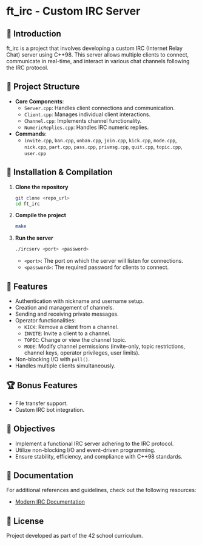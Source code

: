 # ft_irc - Custom IRC Server

## 📌 Introduction
ft_irc is a project that involves developing a custom IRC (Internet Relay Chat) server using C++98. This server allows multiple clients to connect, communicate in real-time, and interact in various chat channels following the IRC protocol.

## 📁 Project Structure
- **Core Components**:
  - `Server.cpp`: Handles client connections and communication.
  - `Client.cpp`: Manages individual client interactions.
  - `Channel.cpp`: Implements channel functionality.
  - `NumericReplies.cpp`: Handles IRC numeric replies.
- **Commands**:
  - `invite.cpp`, `ban.cpp`, `unban.cpp`, `join.cpp`, `kick.cpp`, `mode.cpp`, `nick.cpp`, `part.cpp`, `pass.cpp`, `privmsg.cpp`, `quit.cpp`, `topic.cpp`, `user.cpp`

## 🔧 Installation & Compilation
1. **Clone the repository**
   ```sh
   git clone <repo_url>
   cd ft_irc
   ```
2. **Compile the project**
   ```sh
   make
   ```
3. **Run the server**
   ```sh
   ./ircserv <port> <password>
   ```
   - `<port>`: The port on which the server will listen for connections.
   - `<password>`: The required password for clients to connect.

## 📜 Features
- Authentication with nickname and username setup.
- Creation and management of channels.
- Sending and receiving private messages.
- Operator functionalities:
  - `KICK`: Remove a client from a channel.
  - `INVITE`: Invite a client to a channel.
  - `TOPIC`: Change or view the channel topic.
  - `MODE`: Modify channel permissions (invite-only, topic restrictions, channel keys, operator privileges, user limits).
- Non-blocking I/O with `poll()`.
- Handles multiple clients simultaneously.

## 🏆 Bonus Features
- File transfer support.
- Custom IRC bot integration.

## 🎯 Objectives
- Implement a functional IRC server adhering to the IRC protocol.
- Utilize non-blocking I/O and event-driven programming.
- Ensure stability, efficiency, and compliance with C++98 standards.

## 📖 Documentation
For additional references and guidelines, check out the following resources:
- [Modern IRC Documentation](https://modern.ircdocs.horse/)

## 📄 License
Project developed as part of the 42 school curriculum.
